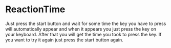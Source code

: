 # ReactionTime
Just press the start button and wait for some time the key you have to press will automatically appear and when it appears you just press the key on your keyboard. After that you will get the time you took to press the key. If you want to try it again just press the start button again.
